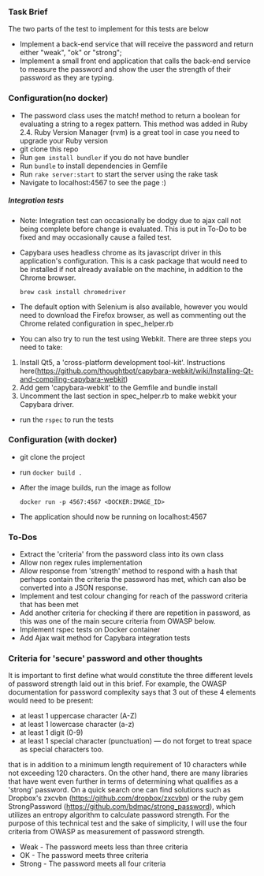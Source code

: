 ### Task Brief
The two parts of the test to implement for this tests are below
- Implement a back-end service that will receive the password and return either "weak", "ok" or "strong";
- Implement a small front end application that calls the back-end service to measure the password and show the user the strength of their password as they are typing.

### Configuration(no docker)
- The password class uses the match! method to return a boolean for evaluating a string to a regex pattern. This method was added in Ruby 2.4. Ruby Version Manager (rvm) is a great tool in case you need to upgrade your Ruby version
- git clone this repo
- Run `gem install bundler` if you do not have bundler
- Run `bundle` to install dependencies in Gemfile
- Run `rake server:start` to start the server using the rake task
- Navigate to localhost:4567 to see the page :)

##### Integration tests
- Note: Integration test can occasionally be dodgy due to ajax call not being complete before change is evaluated. This is put in To-Do to be fixed and may occasionally cause a failed test.
- Capybara uses headless chrome as its javascript driver in this application's configuration. This is a cask package that would need to be installed if not already available on the machine, in addition to the Chrome browser.

  `brew cask install chromedriver`
- The default option with Selenium is also available, however you would need to download the Firefox browser, as well as commenting out the Chrome related configuration in spec_helper.rb

- You can also try to run the test using Webkit. There are three steps you need to take:


1. Install Qt5, a 'cross-platform development tool-kit'. Instructions here(https://github.com/thoughtbot/capybara-webkit/wiki/Installing-Qt-and-compiling-capybara-webkit)
2. Add gem 'capybara-webkit' to the Gemfile and bundle install
3. Uncomment the last section in spec_helper.rb to make webkit your Capybara driver.

- run the `rspec` to run the tests

### Configuration (with docker)
- git clone the project
- run `docker build .`
- After the image builds, run the image as follow

  `docker run -p 4567:4567 <DOCKER:IMAGE_ID>`
- The application should now be running on localhost:4567

### To-Dos
- Extract the 'criteria' from the password class into its own class
- Allow non regex rules implementation
- Allow response from 'strength' method to respond with a hash that perhaps contain the criteria the password has met, which can also be converted into a JSON response.
- Implement and test colour changing for reach of the password criteria that has been met
- Add another criteria for checking if there are repetition in password, as this was one of the main secure criteria from OWASP below.
- Implement rspec tests on Docker container
- Add Ajax wait method for Capybara integration tests

### Criteria for 'secure' password and other thoughts

It is important to first define what would constitute the three different levels of password strength laid out in this brief. For example, the OWASP documentation for password complexity says that 3 out of these 4 elements would need to be present:
- at least 1 uppercase character (A-Z)
- at least 1 lowercase character (a-z)
- at least 1 digit (0-9)
- at least 1 special character (punctuation) — do not forget to treat space as special characters too.

that is in addition to a minimum length requirement of 10 characters while not exceeding 120 characters.
On the other hand, there are many libraries that have went even further in terms of determining what qualifies as a 'strong' password. On a quick search one can find solutions such as Dropbox's zxcvbn (https://github.com/dropbox/zxcvbn) or the ruby gem StrongPassword (https://github.com/bdmac/strong_password), which utilizes an entropy algorithm to calculate password strength. For the purpose of this technical test and the sake of simplicity, I will use the four criteria from OWASP as measurement of password strength.

- Weak - The password meets less than three criteria
- OK - The password meets three criteria
- Strong - The password meets all four criteria
